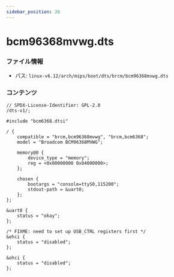 ```yaml
---
sidebar_position: 26
---
```

# bcm96368mvwg.dts

### ファイル情報

- パス: `linux-v6.12/arch/mips/boot/dts/brcm/bcm96368mvwg.dts`

### コンテンツ

```dts
// SPDX-License-Identifier: GPL-2.0
/dts-v1/;

#include "bcm6368.dtsi"

/ {
	compatible = "brcm,bcm96368mvwg", "brcm,bcm6368";
	model = "Broadcom BCM96368MVWG";

	memory@0 {
		device_type = "memory";
		reg = <0x00000000 0x04000000>;
	};

	chosen {
		bootargs = "console=ttyS0,115200";
		stdout-path = &uart0;
	};
};

&uart0 {
	status = "okay";
};

/* FIXME: need to set up USB_CTRL registers first */
&ehci {
	status = "disabled";
};

&ohci {
	status = "disabled";
};

```
